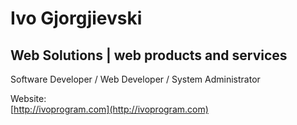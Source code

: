 
# Ivo Gjorgjievski
## Web Solutions | web products and services

Software Developer / Web Developer / System Administrator


Website:\
[http://ivoprogram.com](http://ivoprogram.com)


